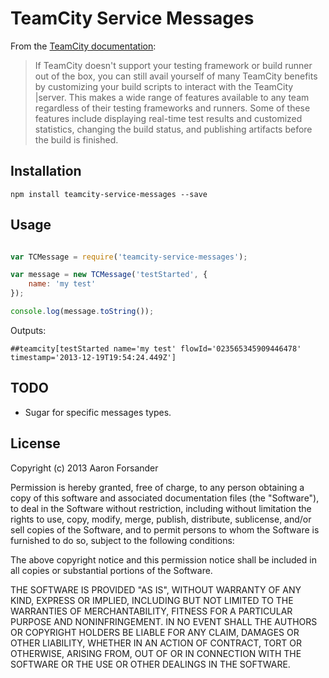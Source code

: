 # TeamCity Service Messages

From the [TeamCity documentation](http://confluence.jetbrains.com/display/TCD7/Build+Script+Interaction+with+TeamCity):

> If TeamCity doesn't support your testing framework or build runner out of the box, you
> can still avail yourself of many TeamCity benefits by customizing your build scripts to
> interact with the TeamCity |server. This makes a wide range of features available to any
> team regardless of their testing frameworks and runners. Some of these features include
> displaying real-time test results and customized statistics, changing the build status,
> and publishing artifacts before the build is finished.

## Installation

```shell
npm install teamcity-service-messages --save
```

## Usage

```javascript

var TCMessage = require('teamcity-service-messages');

var message = new TCMessage('testStarted', {
	name: 'my test'
});

console.log(message.toString());
```

Outputs:

```
##teamcity[testStarted name='my test' flowId='023565345909446478' timestamp='2013-12-19T19:54:24.449Z']
```

## TODO

* Sugar for specific messages types.

## License

Copyright (c) 2013 Aaron Forsander

Permission is hereby granted, free of charge, to any person obtaining a copy
of this software and associated documentation files (the "Software"), to deal
in the Software without restriction, including without limitation the rights
to use, copy, modify, merge, publish, distribute, sublicense, and/or sell
copies of the Software, and to permit persons to whom the Software is
furnished to do so, subject to the following conditions:

The above copyright notice and this permission notice shall be included in
all copies or substantial portions of the Software.

THE SOFTWARE IS PROVIDED "AS IS", WITHOUT WARRANTY OF ANY KIND, EXPRESS OR
IMPLIED, INCLUDING BUT NOT LIMITED TO THE WARRANTIES OF MERCHANTABILITY,
FITNESS FOR A PARTICULAR PURPOSE AND NONINFRINGEMENT. IN NO EVENT SHALL THE
AUTHORS OR COPYRIGHT HOLDERS BE LIABLE FOR ANY CLAIM, DAMAGES OR OTHER
LIABILITY, WHETHER IN AN ACTION OF CONTRACT, TORT OR OTHERWISE, ARISING FROM,
OUT OF OR IN CONNECTION WITH THE SOFTWARE OR THE USE OR OTHER DEALINGS IN
THE SOFTWARE.
